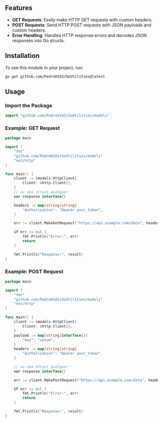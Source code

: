 ## Features

- **GET Requests**: Easily make HTTP GET requests with custom headers.
- **POST Requests**: Send HTTP POST requests with JSON payloads and custom headers.
- **Error Handling**: Handles HTTP response errors and decodes JSON responses into Go structs.

## Installation

To use this module in your project, run:

```bash
go get github.com/PedroH183/GoUtilities@latest
```



## Usage

### Import the Package

```go
import "github.com/PedroH183/GoUtilities/models"
```

### Example: GET Request

```go
package main

import (
	"fmt"
	"github.com/PedroH183/GoUtilities/models"
	"net/http"
)

func main() {
	client := &models.HttpClient{
		Client: &http.Client{},
	}
	// ou uma struct qualquer
	var response interface{} 

	headers := map[string]string{
		"Authorization": "Bearer your_token",
	}

	err := client.MakeGetRequest("https://api.example.com/data", headers, &response)

	if err != nil {
		fmt.Println("Error:", err)
		return
	}

	fmt.Println("Response:", result)
}
```

### Example: POST Request

```go
package main

import (
	"fmt"
	"github.com/PedroH183/GoUtilities/models"
	"net/http"
)

func main() {
	client := &models.HttpClient{
		Client: &http.Client{},
	}
	payload := map[string]interface{}{
		"key": "value",
	}
	headers := map[string]string{
		"Authorization": "Bearer your_token",
	}

	// ou uma struct qualquer
	var response interface{} 

	err := client.MakePostRequest("https://api.example.com/data", headers, &response, payload)

	if err != nil {
		fmt.Println("Error:", err)
		return
	}

	fmt.Println("Response:", result)
}
```
